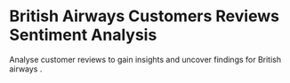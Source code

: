 # British Airways Customers Reviews Sentiment Analysis 
Analyse customer reviews to gain insights and uncover findings for British airways .

